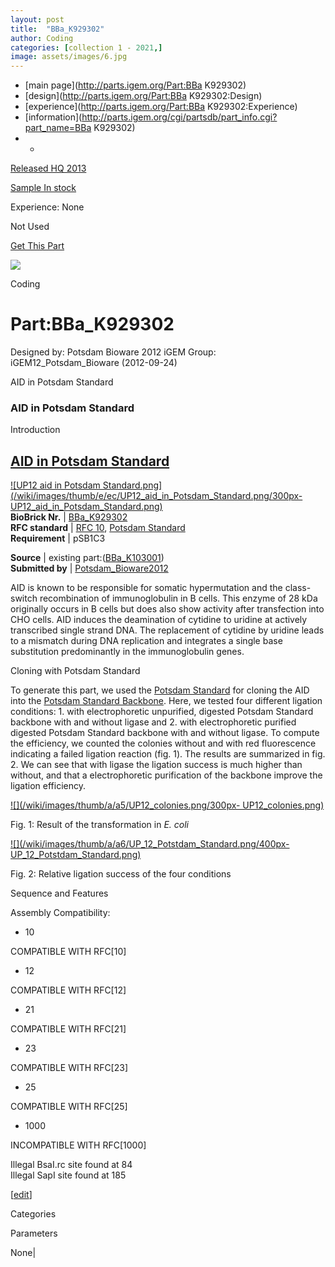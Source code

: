 ```yaml
---
layout: post
title:  "BBa_K929302"
author: Coding
categories: [collection 1 - 2021,] 
image: assets/images/6.jpg
---
```



  * [main page](http://parts.igem.org/Part:BBa K929302)
  * [design](http://parts.igem.org/Part:BBa K929302:Design)
  * [experience](http://parts.igem.org/Part:BBa K929302:Experience)
  * [information](http://parts.igem.org/cgi/partsdb/part_info.cgi?part_name=BBa K929302)
  *   * 

[Released HQ 2013](http://parts.igem.org/Help:Part_Status_Box)

[Sample In stock](http://parts.igem.org/Help:Part_Status_Box)

Experience: None

Not Used

[ Get This Part](http://parts.igem.org/partsdb/get_part.cgi?part=BBa_K929302)

![](http://parts.igem.org/images/partbypart/icon_coding.png)

Coding

# Part:BBa_K929302

Designed by: Potsdam Bioware 2012 iGEM   Group: iGEM12_Potsdam_Bioware
(2012-09-24)

AID in Potsdam Standard

### **AID in Potsdam Standard**

  
  

Introduction

  

[AID in Potsdam Standard](http://parts.igem.org/Part:BBa_K929302)  
---  
[![UP12 aid in Potsdam
Standard.png](/wiki/images/thumb/e/ec/UP12_aid_in_Potsdam_Standard.png/300px-
UP12_aid_in_Potsdam_Standard.png)](/File:UP12_aid_in_Potsdam_Standard.png)  
**BioBrick Nr.** | [BBa_K929302](http://parts.igem.org/Part:BBa_K929302)  
**RFC standard** | [RFC
10](http://2012.igem.org/Team:Potsdam_Bioware/Project/Potsdam_Standard),
[Potsdam
Standard](http://2012.igem.org/Team:Potsdam_Bioware/Project/Potsdam_Standard)  
**Requirement** | pSB1C3  
  
**Source** | existing
part:([BBa_K103001](http://parts.igem.org/Part:BBa_K103001))  
**Submitted by** |
[Potsdam_Bioware2012](http://2012.igem.org/Team:Potsdam_Bioware)  
  
  
AID is known to be responsible for somatic hypermutation and the class-switch
recombination of immunoglobulin in B cells. This enzyme of 28 kDa originally
occurs in B cells but does also show activity after transfection into CHO
cells. AID induces the deamination of cytidine to uridine at actively
transcribed single strand DNA. The replacement of cytidine by uridine leads to
a mismatch during DNA replication and integrates a single base substitution
predominantly in the immunoglobulin genes.  
  
  
  
  
  
  
  
  
  
  
  

Cloning with Potsdam Standard

  
To generate this part, we used the [Potsdam
Standard](http://2012.igem.org/Team:Potsdam_Bioware/Project/Potsdam_Standard)
for cloning the AID into the [Potsdam Standard
Backbone](http://parts.igem.org/wiki/index.php?title=Part:BBa_K929301). Here,
we tested four different ligation conditions: 1. with electrophoretic
unpurified, digested Potsdam Standard backbone with and without ligase and 2.
with electrophoretic purified digested Potsdam Standard backbone with and
without ligase. To compute the efficiency, we counted the colonies without and
with red fluorescence indicating a failed ligation reaction (fig. 1). The
results are summarized in fig. 2. We can see that with ligase the ligation
success is much higher than without, and that a electrophoretic purification
of the backbone improve the ligation efficiency.

[![](/wiki/images/thumb/a/a5/UP12_colonies.png/300px-
UP12_colonies.png)](/File:UP12_colonies.png)

[](/File:UP12_colonies.png "Enlarge")

Fig. 1: Result of the transformation in _E. coli_

[![](/wiki/images/thumb/a/a6/UP_12_Potstdam_Standard.png/400px-
UP_12_Potstdam_Standard.png)](/File:UP_12_Potstdam_Standard.png)

[](/File:UP_12_Potstdam_Standard.png "Enlarge")

Fig. 2: Relative ligation success of the four conditions

  
  
  
  

  
  
Sequence and Features

  

Assembly Compatibility:

  * 10

COMPATIBLE WITH RFC[10]

  * 12

COMPATIBLE WITH RFC[12]

  * 21

COMPATIBLE WITH RFC[21]

  * 23

COMPATIBLE WITH RFC[23]

  * 25

COMPATIBLE WITH RFC[25]

  * 1000

INCOMPATIBLE WITH RFC[1000]

Illegal BsaI.rc site found at 84  
Illegal SapI site found at 185  

  

[[edit](http://parts.igem.org/partsdb/part_info.cgi?part_name=BBa_K929302)]

Categories

Parameters

None|

